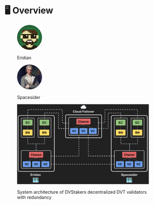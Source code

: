 # 🖥 Overview

<div>

<figure><img src="https://raw.githubusercontent.com/DVStakers/docs/main/.gitbook/assets/Eridian.png" alt=""><figcaption><p>Eridian</p></figcaption></figure>

 

<figure><img src=".gitbook/assets/Spacesider.png" alt=""><figcaption><p>Spacesider</p></figcaption></figure>

</div>



<figure><img src=".gitbook/assets/image (2).png" alt="System architecture of DVStakers decentralized DVT validators with redundancy"><figcaption><p>System architecture of DVStakers decentralized DVT validators with redundancy</p></figcaption></figure>





